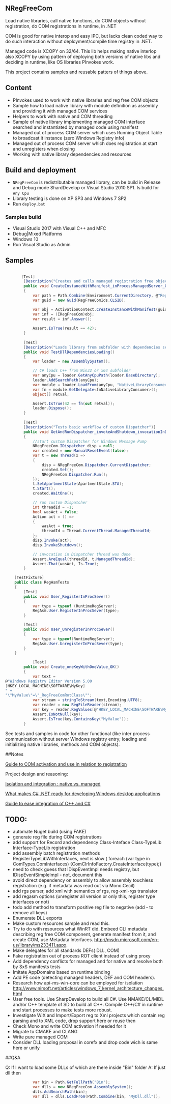 ## NRegFreeCom

 Load native libraries, call native functions, do COM objects without registration, do COM registrations in runtime, in .NET

 COM is good for native interop and easy IPC, but lacks clean coded way to do such interaction without deployment/compile time registry in .NET.

 Managed code is XCOPY on 32/64. This lib helps making native interlop also XCOPY by using pattern of deploying both versions of native libs and deciding in runtime, like OS libraries PInvokes work. 

 This project contains samples and reusable patters of things above.

## Content
* PInvokes used to work with native libraries and reg free COM objects
* Sample how to load native library with module definition as assembly and providing it with managed COM services
* Helpers to work with native and COM threading
* Sample of native library implementing managed COM interface searched and  instantiated by managed code using manifest
* Managed out of process COM server which uses Running Object Table to broadcast it instance (zero Windows Registry info)
* Managed out of process COM server which does registration at start and unregisters when closing
* Working with native library dependencies and resources

## Build and deployment

* `NRegFreeCom` is redistributable managed library, can be build in Release and Debug mode ShardDevelop or Visual Studio 2010 SP1. Is build for `Any Cpu`
* Library testing is done on XP SP3 and Windows 7 SP2
* Run `deploy.bat`


### Samples build

* Visual Studio 2017 with Visual C++ and MFC
* Debug|Mixed Platforms
* Windows 10
* Run Visual Studio as Admin

## Samples

```csharp

       [Test]
		[Description("Creates and calls managed registration free object")]
        public void CreateInstanceWithManifest_inProcessManagedServer_OK()
        {		    
            var path = Path.Combine(Environment.CurrentDirectory, @"RegFreeCom.Implementations.dll.manifest");
            var guid = new Guid(RegFreeComIds.CLSID);

            var obj = ActivationContext.CreateInstanceWithManifest(guid, path);
            var inf = (IRegFreeCom)obj;
            var result = inf.Answer();
			
            Assert.IsTrue(result == 42);
        }
		
		[Test]
        [Description("Loads library from subfolder with dependencies searched in this subfolder")]
        public void TestDllDependenciesLoading()
        {
            var loader = new AssemblySystem();

            // C# loads C++ from Win32 or x64 subfolder
            var anyCpu = loader.GetAnyCpuPath(loader.BaseDirectory);
            loader.AddSearchPath(anyCpu);
            var module = loader.LoadFrom(anyCpu, "NativeLibraryConsumer.dll");
            var fn = module.GetDelegate<fnNativeLibraryConsumer>();
            object[] retval;

            Assert.IsTrue(42 == fn(out retval));
            loader.Dispose();
        }
		
        [Test]
        [Description("Tests basic workflow of custom Dispatcher")]
        public void GetAndRunDispatcher_invokeAndShutdown_invocationInDispatcherDone()
        {
            //start custom Dispatcher for Windows Message Pump
            NRegFreeCom.IDispatcher disp = null;
            var created = new ManualResetEvent(false);
            var t = new Thread(x =>
            {
                disp = NRegFreeCom.Dispatcher.CurrentDispatcher;
                created.Set();
                NRegFreeCom.Dispatcher.Run();
            });
            t.SetApartmentState(ApartmentState.STA);
            t.Start();
            created.WaitOne();

            // run custom Dispatcher
            int threadId = -1;
            bool wasAct = false;
            Action act = () =>
            {
                wasAct = true;
                threadId = Thread.CurrentThread.ManagedThreadId;
            };
            disp.Invoke(act);
            disp.InvokeShutdown();

            // invocation in Dispatcher thread was done
            Assert.AreEqual(threadId, t.ManagedThreadId);
            Assert.That(wasAct, Is.True);
        }

    [TestFixture]
    public class RegAsmTests
    {
        [Test]
        public void User_RegisterInProcSever()
        {
            var type = typeof (RuntimeRegServer);
            RegAsm.User.RegisterInProcSever(type);
        }

        [Test]
        public void User_UnregisterInProcSever()
        {
            var type = typeof(RuntimeRegServer);
            RegAsm.User.UnregisterInProcSever(type);
        }
    }

	        [Test]
        public void Create_oneKeyWithOneValue_OK()
        {
            var text = 
@"Windows Registry Editor Version 5.00
[HKEY_LOCAL_MACHINE\SOFTWARE\MyKey]
" +
"\"MyValue\"=\"_RegFreeComRotClass\"";
            var stream = stringToStream(text,Encoding.UTF8);
            var reader = new RegFileReader(stream);
            var key = reader.RegValues[@"HKEY_LOCAL_MACHINE\SOFTWARE\MyKey"];
            Assert.IsNotNull(key);
            Assert.IsTrue(key.ContainsKey("MyValue"));
        }
```

See tests and samples in code for other functional (like inter process communication without server Windows registry entry; loading and initializing native libraries, methods and COM objects).

##Notes

[Guide to COM activation and use in relation to registration ](doc/regfreecomguide.md)

Project design and reasoning:

[Isolation and integration : native vs. managed](doc/isolateintegrate.md)

[What makes C# .NET ready for developing Windows desktop applications](doc/netnative.md)

[Guide to ease integration of C++ and C#](doc/nativemanagedeasy.md)


## TODO:
* automate Nuget build (using FAKE)
* generate reg file during COM registrations
* add support for Record and dependency Class-Inteface Class-TypeLib Interface-TypeLib registration
* add assembly batch registration methods RegisterTypeLibWithInterfaces, next is slow (	foreach (var type in ComTypes.ComInterfaces) {ComClrInfoFactory.CreateInterface(type);}
* need to check guess that IDispEventImpl needs registry, but  IDispEventSimpleImpl - not, document this
* avoid direct dependency on assembly to allow assembly touchless registration (e.g. if metadata was read out via Mono.Cecil)
* add rgs parser, add xml with semantics of rgs, reg-xml-rgs translator
* add regasm options (unregister all version or only this, register type interfaces or not)
* todo add method to transform positive reg file to negative (add - to remove all keys)
* Enumerate DLL exports
* Make custom resources sample and read this.
* Try to do with resources what WinRT did. Embeed CLI metadata describing reg free COM component, generate manifest from it, and create COM, use Metadata Interfaces. http://msdn.microsoft.com/en-us/library/ms233411.aspx.
* Make delegates for all standards DEFs( DLL, COM)
* Fake registration out of process ROT client instead of using proxy
* Add dependency conflicts for managed and for native and resolve both by SxS manifests tests
* Imitate AppDomains based on runtime binding
* Add PE code (detecting managed headers, DEF and COM headers).
* Research how  api-ms-win-core can be employed for isolation http://www.nirsoft.net/articles/windows_7_kernel_architecture_changes.html
* User free tools. Use SharpDevelop to build all C#. Use NMAKE/CL/MIDL and/or C++ template of SD to build all C++. Compile C++/C# in runtime and start processes to make tests more robust.
* Investigate WiX and Import/Export reg to Xml projects which contain reg parsing and to XML code, drop support here or reuse then
* Check Mono and write COM activation if needed for it
* Migrate to CMAKE and CLANG
* Write pure managed COM
* Consider DLL loading proposal in corefx and drop code wich is same here or unify

##Q&A

Q: If I want to load some DLLs of which are there inside "Bin" folder
A:
If just dll then 
```csharp
            var bin = Path.GetFullPath("Bin");
            var dlls = new NRegFreeCom.AssemblySystem();
            dlls.AddSearchPath(bin);
            var dll = dlls.LoadFrom(Path.Combine(bin, "MyDll.dll"));
```
